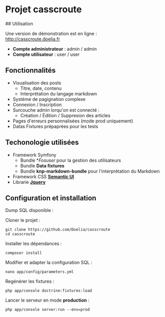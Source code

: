 # Projet casscroute

## Utilisation

Une version de démonstration est en ligne :  
http://casscroute.doelia.fr

- **Compte administrateur** : admin / admin
- **Compte utilisateur** : user / user

## Fonctionnalités

- Visualisation des posts
    - Titre, date, contenu
    - Interprétation du langage markdown
- Système de pagignation complexe
- Connexion / Inscription
- Surcouche admin lorqu'on est connecté :
    - Création / Édition / Suppresion des articles
- Pages d'erreurs personnalisées (mode prod uniquement)
- Datas Fixtures prépaprées pour les tests

## Techonologie utilisées
- Framework Symfony
    - Bundle **Fosuser* pour la gestion des utilisateurs
    - Bundle **Data fixtures**
    - Bundle **knp-markdown-bundle** pour l'interprétation du Markdown
- Framework CSS **[Semantic UI](http://semantic-ui.com/)**
- Librarie **[Jquery](https://jquery.com/)**

## Configuration et installation

Dump SQL disponible :

Cloner le projet :
```
git clone https://github.com/Doelia/casscroute
cd casscroute
```

Installer les dépendances :
```
composer install
```

Modifier et adapter la configuration SQL :
```
nano app/config/parameters.yml
```

Regénérer les fixtures :
```
php app/console doctrine:fixtures:load
```

Lancer le serveur en mode **production** :
```
php app/console server:run --env=prod
```
